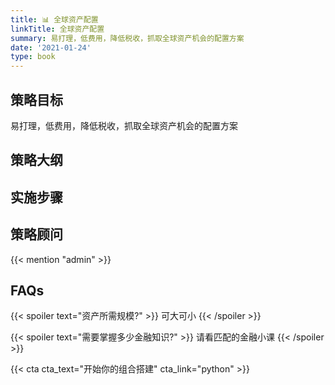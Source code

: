 ```yaml
---
title: 📊 全球资产配置
linkTitle: 全球资产配置
summary: 易打理，低费用，降低税收，抓取全球资产机会的配置方案
date: '2021-01-24'
type: book
---
```


## 策略目标
易打理，低费用，降低税收，抓取全球资产机会的配置方案
## 策略大纲

## 实施步骤

## 策略顾问

{{< mention "admin" >}}

## FAQs

{{< spoiler text="资产所需规模?" >}}
可大可小
{{< /spoiler >}}

{{< spoiler text="需要掌握多少金融知识?" >}}
请看匹配的金融小课
{{< /spoiler >}}

{{< cta cta_text="开始你的组合搭建" cta_link="python" >}}